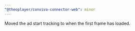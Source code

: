 ```yaml
---
"@theoplayer/conviva-connector-web": minor
---
```


Moved the ad start tracking to when the first frame has loaded.
